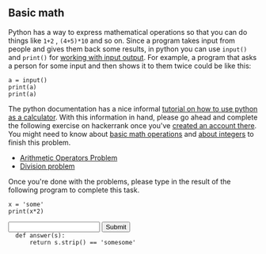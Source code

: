## Basic math

Python has a way to express mathematical operations so that you can do things
like `1+2` , `(4+5)*10` and so on. Since a program takes input from people and
gives them back some results, in python you can use `input()` and `print()` for
[working with input
output](https://www.geeksforgeeks.org/taking-input-in-python). For example, a
program that asks a person for some input and then shows it to them twice could
be like this:

    a = input()
    print(a)
    print(a)

The python documentation has a nice informal [tutorial on how to use python as
a calculator](https://docs.python.org/3/tutorial/introduction.html).  With this
information in hand, please go ahead and complete the following exercise on
hackerrank once you've [created an account
there](https://hackerrank.com/auth/signup).  You might need to know about
[basic math operations](https://www.geeksforgeeks.org/basic-operators-python/)
and [about integers](https://www.geeksforgeeks.org/type-conversion-python/) to
finish this problem.

- [Arithmetic Operators Problem](https://www.hackerrank.com/challenges/python-arithmetic-operators/problem)
- [Division problem](https://www.hackerrank.com/challenges/python-division/problem)

Once you're done with the problems, please type in the result of the following program to complete this task.

    x = 'some'
    print(x*2)

<form method='POST'>
  <input name='answer'>
  <input type='submit' value='Submit'>
  <code class='code_checker'>
  def answer(s):
      return s.strip() == 'somesome'
  </code>
</form>
